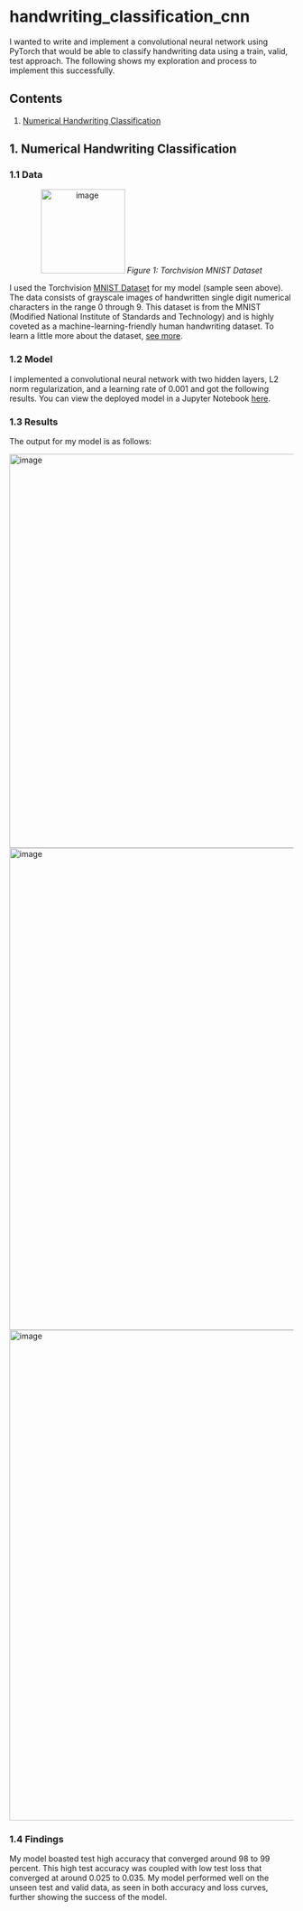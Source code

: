 # handwriting_classification_cnn

I wanted to write and implement a convolutional neural network using PyTorch that would be able to classify handwriting data using a train, valid, test approach. The following shows my exploration and process to implement this successfully.

## Contents

1. [Numerical Handwriting Classification](#1-numerical-handwriting-classification)

## 1. Numerical Handwriting Classification

### 1.1 Data
<div style="text-align:center">
  <img width="149" alt="image" src="https://github.com/austinfroste/handwriting_classification_cnn/assets/65328557/846a485b-b016-4f25-a276-2158a53ad270">
  <em>Figure 1: Torchvision MNIST Dataset</em>
</div>

I used the Torchvision [MNIST Dataset](https://pytorch.org/vision/stable/generated/torchvision.datasets.MNIST.html#torchvision.datasets.MNIST) for my model (sample seen above). The data consists of grayscale images of handwritten single digit numerical characters in the range 0 through 9. This dataset is from the MNIST (Modified National Institute of Standards and Technology) and is highly coveted as a machine-learning-friendly human handwriting dataset. To learn a little more about the dataset, [see more](https://en.wikipedia.org/wiki/MNIST_database).


### 1.2 Model
I implemented a convolutional neural network with two hidden layers, L2 norm regularization, and a learning rate of 0.001 and got the following results. You can view the deployed model in a Jupyter Notebook [here](handwriting_classification_cnn.ipynb).

### 1.3 Results
The output for my model is as follows:

<img width="698" alt="image" src="https://github.com/austinfroste/handwriting_classification_cnn/assets/65328557/2bcd9f3d-1ec8-4e24-93f0-ed91f45c76f1">
<img width="854" alt="image" src="https://github.com/austinfroste/handwriting_classification_cnn/assets/65328557/414b8a75-f2d6-473e-98f4-784a6751901b">
<img width="869" alt="image" src="https://github.com/austinfroste/handwriting_classification_cnn/assets/65328557/67254d54-efbd-424a-ad4d-2f6747643c5b">

### 1.4 Findings
My model boasted test high accuracy that converged around 98 to 99 percent. This high test accuracy was coupled with low test loss that converged at around 0.025 to 0.035. My model performed well on the unseen test and valid data, as seen in both accuracy and loss curves, further showing the success of the model.
